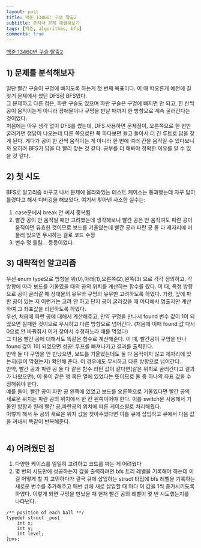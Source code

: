 ```yaml
---
layout: post
title: 백준 13460: 구슬 탈출2
subtitle: 혼자서 문제 해결해보기
tags: [백준, algorithms, bfs]
comments: true
---
```



[백준 13460번 구슬 탈출2](https://www.acmicpc.net/problem/13460)

## 1) 문제를 분석해보자 <br>
일단 빨간 구슬이 구멍에 빠지도록 하는게 첫 번째 목표이다. 이 때 떠오른게 예전에 길 찾기 문제에서 썼던 DFS랑 BFS였다. <br>
그 문제하고 다른 점은, 파란 구슬도 있으며 파란 구슬은 구멍에 빠지면 안 되고, 한 칸씩 공이 움직이는게 아니라 장애물이나 구멍을 만날 때까지 한 방향으로 계속 굴러간다는 것이었다.<br>
처음에는 아무 생각 없이 DFS를 썼는데, DFS 사용하면 문제점이, 오른쪽으로 한 번만 굴러가면 정답이 나오는데 다른 쪽으로만 쭉 파다보면 돌고 돌아서 더 긴 루트로 답을 찾게 된다. 게다가 공이 한 칸씩 움직이는 게 아니라 한 번에 여러 칸을 움직일 수 있다보니까 오히려 BFS가 답을 더 빨리 찾는 것 같다. 공부를 더 해봐야 정확한 이유를 알 수 있을 것 같다.

## 2) 첫 시도<br>
BFS로 알고리즘 바꾸고 나서 문제에 올라와있는 테스트 케이스는 통과했는데 자꾸 답이 틀렸다고 해서 디버깅을 해보았다. 여기서 찾아낸 사소한 실수는:<br>
1. case문에서 break 안 써서 중복됨
2. 빨간 공이 안 움직일 때만 고려했는데 생각해보니 빨간 공은 안 움직여도 파란 공이 움직이면 유효한 것이므로 보드를 기울였는데 빨간 공과 파란 공 둘 다 제자리에 머물러 있으면 무시하는 걸로 코드 수정
3. 변수 명 틀림...
등등이었다.

## 3) 대략적인 알고리즘 <br>
우선 enum type으로 방향을 위(0),아래(1),오른쪽(2),왼쪽(3) 으로 각각 정의하고, 각 방향에 따라 보드를 기울였을 때의 공의 위치를 계산하는 함수를 짰다. 이 때, 특정 방향으로 공이 굴러갈 때 장애물의 유무와 구멍의 유무만 고려하도록 하였다. 가령, 앞에 파란 공이 있는 지 이런거는 고려 안 하고 단지 공이 굴러갔을 때 어디에서 멈출지만 계산하여 그 좌표값을 리턴하도록 하였다.<br>
우선, 처음에 파란 공에 대해서 계산해주고, 만약 구멍을 만나서 found 변수 값이 1이 되었으면 실패한 것이므로 무시하고 다른 방향으로 넘어간다. (처음에 이때 found 값 다시 0으로 안 바꿔줘서 이거 찾아서 수정하느라 애를 먹었다)<br>
그 다음 빨간 공에 대해서도 똑같은 함수로 계산해준다. 이 때, 빨간공이 구멍을 만나 found 값이 1이 되었으면 성공! 루프를 빠져나가고 결과를 출력한다.<br>
만약 둘 다 구멍을 안 만났으면, 보드를 기울였는데도 둘 다 움직이지 않고 제자리에 있는지(길이 막혔는지) 확인해 준다. 이 경우에도 무시하고 다른 방향으로 넘어간다.<br>
만약, 빨간 공과 파란 공 둘 다 같은 함수 리턴 값이 같다면(같은 위치로 굴러간다고 결과가 나왔으면), 이 둘이 같은 행 혹은 열에 있었다는 뜻이므로 둘 중 하나의 좌표 값을 수정해줘야 한다.<br>
예를 들어, 빨간 공이 파란 공 왼쪽에 있었고 보드를 오른쪽으로 기울였다면 빨간 공의 새로운 위치는 파란 공의 위치에서 한 칸 왼쪽이어야 한다. 이를 switch문 사용해서 기울인 방향과 원래 빨간 공,파란공의 위치에 따른 케이스별로 처리해줬다.<br>
이렇게 해서 두 공의 새로운 위치 값을 찾아주었다면 이를 큐에 삽입하고 큐에서 다음 값을 꺼내서 똑같이 반복해준다. <br><br>


## 4) 어려웠던 점<br>
1. 다양한 케이스를 일일히 고려하고 코드를 짜는 게 어려웠다
2. 몇 번의 시도만에 성공하는지 값을 출력하려면 bfs 트리 레벨을 기록해야 하는데 이걸 어떻게 할 지 고민하다가 결국 큐에 삽입하는 struct 타입에 bfs 레벨을 기록하는 새로운 변수를 추가해주고 매번 큐에 새로 삽입할 때 마다 이 값을 1씩 증가시키도록 하였다. 이렇게 되면 구멍을 만났을 때 현재 빨간 공의 레벨이 몇 번 시도했는지를 나타낸다. 

~~~
/** position of each ball **/
typedef struct _pos{
    int x;
    int y;
    int level;
}pos;
~~~

